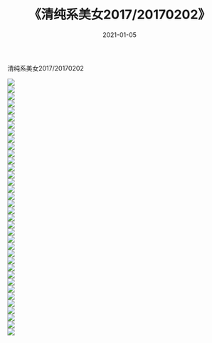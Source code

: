 ﻿---
layout: post
title:  《清纯系美女2017/20170202》
date:   2021-01-05
img: http://img.660000.xyz/Sharelink/清纯系美女/2017/20170202/000.jpg
categories: [美女, 清纯, 唯美]
---

清纯系美女2017/20170202

 ![](http://img.660000.xyz/Sharelink/清纯系美女/2017/20170202/001.jpg) <br>![](http://img.660000.xyz/Sharelink/清纯系美女/2017/20170202/002.jpg) <br>![](http://img.660000.xyz/Sharelink/清纯系美女/2017/20170202/003.jpg) <br>![](http://img.660000.xyz/Sharelink/清纯系美女/2017/20170202/004.jpg) <br>![](http://img.660000.xyz/Sharelink/清纯系美女/2017/20170202/005.jpg) <br>![](http://img.660000.xyz/Sharelink/清纯系美女/2017/20170202/006.jpg) <br>![](http://img.660000.xyz/Sharelink/清纯系美女/2017/20170202/007.jpg) <br>![](http://img.660000.xyz/Sharelink/清纯系美女/2017/20170202/008.jpg) <br>![](http://img.660000.xyz/Sharelink/清纯系美女/2017/20170202/009.jpg) <br>![](http://img.660000.xyz/Sharelink/清纯系美女/2017/20170202/010.jpg) <br>![](http://img.660000.xyz/Sharelink/清纯系美女/2017/20170202/011.jpg) <br>![](http://img.660000.xyz/Sharelink/清纯系美女/2017/20170202/012.jpg) <br>![](http://img.660000.xyz/Sharelink/清纯系美女/2017/20170202/013.jpg) <br>![](http://img.660000.xyz/Sharelink/清纯系美女/2017/20170202/014.jpg) <br>![](http://img.660000.xyz/Sharelink/清纯系美女/2017/20170202/015.jpg) <br>![](http://img.660000.xyz/Sharelink/清纯系美女/2017/20170202/016.jpg) <br>![](http://img.660000.xyz/Sharelink/清纯系美女/2017/20170202/017.jpg) <br>![](http://img.660000.xyz/Sharelink/清纯系美女/2017/20170202/018.jpg) <br>![](http://img.660000.xyz/Sharelink/清纯系美女/2017/20170202/019.jpg) <br>![](http://img.660000.xyz/Sharelink/清纯系美女/2017/20170202/020.jpg) <br>![](http://img.660000.xyz/Sharelink/清纯系美女/2017/20170202/021.jpg) <br>![](http://img.660000.xyz/Sharelink/清纯系美女/2017/20170202/022.jpg) <br>![](http://img.660000.xyz/Sharelink/清纯系美女/2017/20170202/023.jpg) <br>![](http://img.660000.xyz/Sharelink/清纯系美女/2017/20170202/024.jpg) <br>![](http://img.660000.xyz/Sharelink/清纯系美女/2017/20170202/025.jpg) <br>![](http://img.660000.xyz/Sharelink/清纯系美女/2017/20170202/026.jpg) <br>![](http://img.660000.xyz/Sharelink/清纯系美女/2017/20170202/027.jpg) <br>![](http://img.660000.xyz/Sharelink/清纯系美女/2017/20170202/028.jpg) <br>![](http://img.660000.xyz/Sharelink/清纯系美女/2017/20170202/029.jpg) <br>![](http://img.660000.xyz/Sharelink/清纯系美女/2017/20170202/030.jpg) <br>![](http://img.660000.xyz/Sharelink/清纯系美女/2017/20170202/031.jpg) <br>![](http://img.660000.xyz/Sharelink/清纯系美女/2017/20170202/032.jpg) <br>![](http://img.660000.xyz/Sharelink/清纯系美女/2017/20170202/033.jpg) <br>![](http://img.660000.xyz/Sharelink/清纯系美女/2017/20170202/034.jpg) <br>![](http://img.660000.xyz/Sharelink/清纯系美女/2017/20170202/035.jpg) <br>![](http://img.660000.xyz/Sharelink/清纯系美女/2017/20170202/036.jpg) <br>
